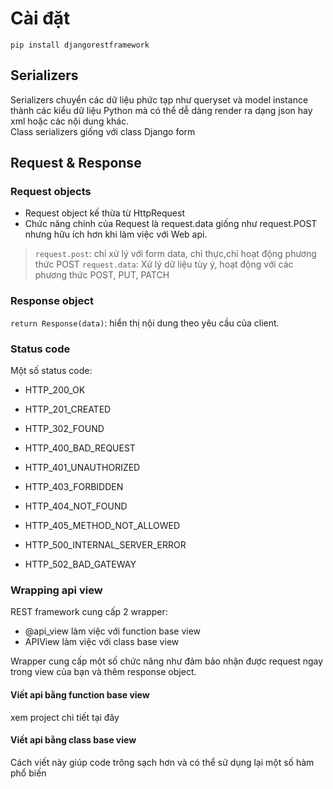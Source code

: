 # Cài đặt
`pip install djangorestframework`

## Serializers
Serializers chuyển các dữ liệu phức tạp như queryset và model instance thành các kiểu dữ liệu Python mà có thể dễ dàng render ra dạng json hay xml hoặc các nội dung khác.  
Class serializers giống với class Django form

## Request & Response
### Request objects
+ Request object kế thừa từ HttpRequest
+ Chức năng chính của Request là request.data giống như request.POST nhưng hữu ích hơn khi làm việc với Web api.
> `request.post`: chỉ xử lý với form data, chỉ thực,chỉ hoạt động phương thức POST
> `request.data`: Xử lý dữ liệu tùy ý, hoạt động với các phương thức POST, PUT, PATCH
### Response object
`return Response(data)`: hiển thị nội dung theo yêu cầu của client.
### Status code
Một số status code: 
+ HTTP_200_OK
+ HTTP_201_CREATED  

+ HTTP_302_FOUND  

+ HTTP_400_BAD_REQUEST
+ HTTP_401_UNAUTHORIZED
+ HTTP_403_FORBIDDEN
+ HTTP_404_NOT_FOUND
+ HTTP_405_METHOD_NOT_ALLOWED  

+ HTTP_500_INTERNAL_SERVER_ERROR
+ HTTP_502_BAD_GATEWAY  
### Wrapping api view
REST framework cung cấp 2 wrapper:
+ @api_view làm việc với function base view
+ APIView làm việc với class base view

Wrapper cung cấp một số chức năng như đảm bảo nhận được request ngay trong view của bạn và thêm response object.  


#### Viết api bằng function base view
xem project chi tiết tại đây
#### Viết api bằng class base view
Cách viết này giúp code trông sạch hơn và có thể sử dụng lại một số hàm phổ biến





